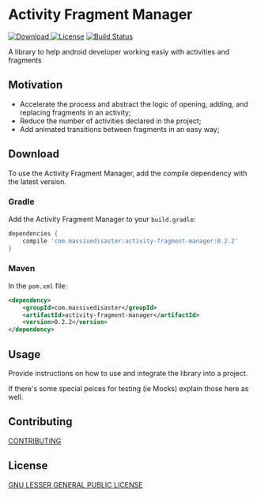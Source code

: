 # Activity Fragment Manager 
[![Download](https://api.bintray.com/packages/***REMOVED***/maven/activity-fragment-manager/images/download.svg) ](https://bintray.com/***REMOVED***/maven/activity-fragment-manager/)
[![License](http://img.shields.io/badge/license-Apache%202.0-blue.svg?style=flat)](http://choosealicense.com/licenses/apache-2.0/)
[![Build Status](https://travis-ci.org/massivedisaster/ActivityFragmentManager.svg?branch=master)](https://travis-ci.org/massivedisaster/ActivityFragmentManager)

A library to help android developer working easly with activities and fragments 

## Motivation

* Accelerate the process and abstract the logic of opening, adding, and replacing fragments in an activity;
* Reduce the number of activities declared in the project;
* Add animated transitions between fragments in an easy way;

## Download

To use the Activity Fragment Manager, add the compile dependency with the latest version.

### Gradle

Add the Activity Fragment Manager to your `build.gradle`:
```gradle
dependencies {
    compile 'com.massivedisaster:activity-fragment-manager:0.2.2'
}
```

### Maven

In the `pom.xml` file:
```xml
<dependency>
    <groupId>com.massivedisaster</groupId>
    <artifactId>activity-fragment-manager</artifactId>
    <version>0.2.2</version>
</dependency>
```

## Usage

Provide instructions on how to use and integrate the library into a project.

If there's some special peices for testing (ie Mocks) explain those here as well.

## Contributing
[CONTRIBUTING](CONTRIBUTING.md)

## License
[GNU LESSER GENERAL PUBLIC LICENSE](LICENSE.md)
